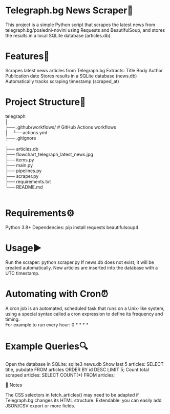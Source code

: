 # Telegraph.bg News Scraper📰

This project is a simple Python script that scrapes the latest news from telegraph.bg/posledni-novini
 using Requests and BeautifulSoup, and stores the results in a local SQLite database (articles.db).

# Features🚀

Scrapes latest news articles from Telegraph.bg
Extracts:
Title
Body
Author
Publication date
Stores results in a SQLite database (news.db)
Automatically tracks scraping timestamp (scraped_at)

# Project Structure📂<br />
telegraph<br />
│<br />
├── .github/workflows/             # GitHub Actions workflows<br />
│&nbsp; &nbsp;  └──actions.yml<br />
├──  .gitignore <br />   
├──  articles.db <br /> 
├──  flowchart_telegraph_latest_news.jpg <br /> 
├──  items.py <br /> 
├──  main.py <br /> 
├──  pipelines.py <br /> 
├──  scraper.py <br /> 
├──  requirements.txt <br /> 
└──  README.md <br /> 
<br />

# Requirements⚙️

Python 3.8+
Dependencies:
pip install requests beautifulsoup4

# Usage▶️

Run the scraper:
python scraper.py
If news.db does not exist, it will be created automatically.
New articles are inserted into the database with a UTC timestamp.

# Automating with Cron⏰
A cron job is an automated, scheduled task that runs on a Unix-like system,
using a special syntax called a cron expression to define its frequency and timing. <br />
For example to run every hour:
0 * * * * 

# Example Queries🔍

Open the database in SQLite:
sqlite3 news.db
Show last 5 articles:
SELECT title, pubdate FROM articles ORDER BY id DESC LIMIT 5;
Count total scraped articles:
SELECT COUNT(*) FROM articles;

📌 Notes

The CSS selectors in fetch_articles() may need to be adapted if Telegraph.bg changes its HTML structure.
Extendable: you can easily add JSON/CSV export or more fields.


